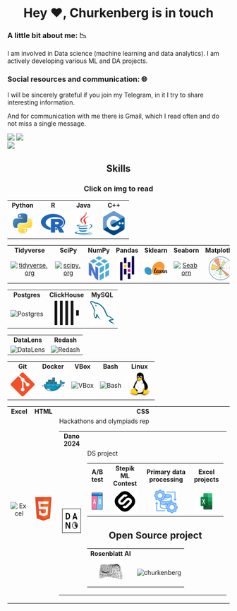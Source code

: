<h1 align="center">Hey ❤️, Churkenberg is in touch</h1>

### A little bit about me: 📉
I am involved in Data science (machine learning and data analytics). I am actively developing various ML and DA projects.

<!--<img src="https://user-images.githubusercontent.com/74038190/212747107-5b654ba5-31c6-4366-b42b-51b822e9bc52.gif">-->

### Social resources and communication: 🌐
I will be sincerely grateful if you join my Telegram, in it I try to share interesting information.

And for communication with me there is Gmail, which I read often and do not miss a single message.


<div> 
<a href="https://t.me/churkenberg" target="_blank"><img src="https://img.shields.io/badge/Telegram-blue?style=for-the-badge&logo=telegram&logoColor=white" target="_blank"></a>
<a href = "mailto:ichugynov@gmail.com"><img src="https://img.shields.io/badge/-Gmail-%23333?style=for-the-badge&logo=gmail&logoColor=white" target="_blank"></a>
</div>

<img src="https://user-images.githubusercontent.com/73097560/115834477-dbab4500-a447-11eb-908a-139a6edaec5c.gif">

<h2 align="center">Skills</h2>
<h3 align="center">Click on img to read</h3>


<!--#### Prog Lang
| Python | R | Java | C++ |
|----------|----------|----------|----------|
|<a href="https://www.python.org/" target="_blank"> <img src="https://github.com/devicons/devicon/blob/master/icons/python/python-original.svg" title="python.org"  alt="python.org" width="55" height="55"/> </a>|<a href="https://www.r-project.org/" target="_blank"> <img src="https://github.com/devicons/devicon/blob/master/icons/r/r-plain.svg" title="r-project.org"  alt="r-project.org" width="55" height="55"/> </a>|<a href="https://www.java.com" target="_blank"> <img src="https://github.com/devicons/devicon/blob/master/icons/java/java-original.svg" title="java.com"  alt="java.com" width="55" height="55"/> </a>|<a href="https://isocpp.org/" target="_blank"> <img src="https://github.com/devicons/devicon/blob/master/icons/cplusplus/cplusplus-original.svg" title="isocpp.org"  alt="isocpp.org" width="55" height="55"/> </a>|-->

<table>
  <tr>
    <td align="center"><strong>Python</strong></td>
    <td align="center"><strong>R</strong></td>
    <td align="center"><strong>Java</strong></td>
    <td align="center"><strong>C++</strong></td>
  </tr>
  <tr>
    <td align="center">
      <a href="https://www.python.org/" target="_blank">
        <img src="https://github.com/devicons/devicon/blob/master/icons/python/python-original.svg" title="python.org" alt="python.org" width="55" height="55"/>
      </a>
    </td>
    <td align="center">
      <a href="https://www.r-project.org/" target="_blank">
        <img src="https://github.com/devicons/devicon/blob/master/icons/r/r-plain.svg" title="r-project.org" alt="r-project.org" width="55" height="55"/>
      </a>
    </td>
    <td align="center">
      <a href="https://www.java.com" target="_blank">
        <img src="https://github.com/devicons/devicon/blob/master/icons/java/java-original.svg" title="java.com" alt="java.com" width="55" height="55"/>
      </a>
    </td>
    <td align="center">
      <a href="https://isocpp.org/" target="_blank">
        <img src="https://github.com/devicons/devicon/blob/master/icons/cplusplus/cplusplus-original.svg" title="isocpp.org" alt="isocpp.org" width="55" height="55"/>
      </a>
    </td>
  </tr>
</table>



<!--#### Libraries and Frameworks
| Tidyverse | SciPy | NumPy | Pandas | Sklearn | Seaborn | Matplotlib |
|----------|----------|----------|----------|----------|----------|----------|
|<a href="https://www.tidyverse.org/" target="_blank"> <img src="https://upload.wikimedia.org/wikipedia/commons/f/ff/Tidyverse_hex_logo.png" title="tidyverse.org"  alt="tidyverse.org" width="55" height="55"/> </a>|<a href="https://scipy.org/" target="_blank"> <img src="https://upload.wikimedia.org/wikipedia/commons/thumb/b/b2/SCIPY_2.svg/768px-SCIPY_2.svg.png" title="scipy.org" alt="scipy.org" width="55" height="55"/> </a>|<a href="https://numpy.org/" target="_blank"> <img src="https://github.com/devicons/devicon/blob/master/icons/numpy/numpy-original.svg" title="numpy.org" alt="numpy.org" width="55" height="55"/> </a>|<a href="" target="_blank"> <img src="https://github.com/devicons/devicon/blob/master/icons/pandas/pandas-original.svg" title="Pandas" alt="Pandas" width="55" height="55"/> </a>|<a href="" target="_blank"> <img src="https://github.com/devicons/devicon/blob/master/icons/scikitlearn/scikitlearn-original.svg" title="sklearn" alt="sklearn" width="55" height="55"/> </a>|<a href="" target="_blank"> <img src="https://user-images.githubusercontent.com/315810/92159303-30d41100-edfb-11ea-8107-1c5352202571.png" title="Seaborn" alt="Seaborn" width="55" height="55"/> </a>|<a href="" target="_blank"> <img src="https://github.com/devicons/devicon/blob/master/icons/matplotlib/matplotlib-original.svg" title="Matplotlib"  alt="Matplotlib" width="55" height="55"/> </a>|-->

<table>
  <tr>
    <td align="center"><strong>Tidyverse</strong></td>
    <td align="center"><strong>SciPy</strong></td>
    <td align="center"><strong>NumPy</strong></td>
    <td align="center"><strong>Pandas</strong></td>
    <td align="center"><strong>Sklearn</strong></td>
    <td align="center"><strong>Seaborn</strong></td>
    <td align="center"><strong>Matplotlib</strong></td>
  </tr>
  <tr>
    <td align="center">
      <a href="https://www.tidyverse.org/" target="_blank">
        <img src="https://upload.wikimedia.org/wikipedia/commons/f/ff/Tidyverse_hex_logo.png" title="tidyverse.org" alt="tidyverse.org" width="55" height="55"/>
      </a>
    </td>
    <td align="center">
      <a href="https://scipy.org/" target="_blank">
        <img src="https://upload.wikimedia.org/wikipedia/commons/thumb/b/b2/SCIPY_2.svg/768px-SCIPY_2.svg.png" title="scipy.org" alt="scipy.org" width="55" height="55"/>
      </a>
    </td>
    <td align="center">
      <a href="https://numpy.org/" target="_blank">
        <img src="https://github.com/devicons/devicon/blob/master/icons/numpy/numpy-original.svg" title="numpy.org" alt="numpy.org" width="55" height="55"/>
      </a>
    </td>
    <td align="center">
      <a href="" target="_blank">
        <img src="https://github.com/devicons/devicon/blob/master/icons/pandas/pandas-original.svg" title="Pandas" alt="Pandas" width="55" height="55"/>
      </a>
    </td>
    <td align="center">
      <a href="" target="_blank">
        <img src="https://github.com/devicons/devicon/blob/master/icons/scikitlearn/scikitlearn-original.svg" title="sklearn" alt="sklearn" width="55" height="55"/>
      </a>
    </td>
    <td align="center">
      <a href="" target="_blank">
        <img src="https://user-images.githubusercontent.com/315810/92159303-30d41100-edfb-11ea-8107-1c5352202571.png" title="Seaborn" alt="Seaborn" width="55" height="55"/>
      </a>
    </td>
    <td align="center">
      <a href="" target="_blank">
        <img src="https://github.com/devicons/devicon/blob/master/icons/matplotlib/matplotlib-original.svg" title="Matplotlib" alt="Matplotlib" width="55" height="55"/>
      </a>
    </td>
  </tr>
</table>

<!--#### DBMS
| Postgres | ClickHouse | MySQL |
|----------|----------|----------|
|<img src="https://cdn.iconscout.com/icon/free/png-256/free-postgresql-8-1175119.png?f=webp" title="Postgres" alt="Postgres" width="55" height="55"/>|<img src="https://github.com/churkenberg/churkenberg/blob/main/image/clickhouse-seeklogo.png" title="ClickHouse" alt="ClickHouse" width="55" height="55"/>|<img src="https://github.com/devicons/devicon/blob/master/icons/mysql/mysql-original.svg" title="MySQL" alt="MySQL" width="55" height="55"/>|-->

<table>
  <tr>
    <td align="center"><strong>Postgres</strong></td>
    <td align="center"><strong>ClickHouse</strong></td>
    <td align="center"><strong>MySQL</strong></td>
  </tr>
  <tr>
    <td align="center">
      <img src="https://cdn.iconscout.com/icon/free/png-256/free-postgresql-8-1175119.png?f=webp" title="Postgres" alt="Postgres" width="55" height="55"/>
    </td>
    <td align="center">
      <img src="https://github.com/churkenberg/churkenberg/blob/main/image/clickhouse-seeklogo.png" title="ClickHouse" alt="ClickHouse" width="55" height="55"/>
    </td>
    <td align="center">
      <img src="https://github.com/devicons/devicon/blob/master/icons/mysql/mysql-original.svg" title="MySQL" alt="MySQL" width="55" height="55"/>
    </td>
  </tr>
</table>

<!--#### BI
| DataLens | Redash |
|----------|----------|
|<img src="https://336118.selcdn.ru/Gutsy-Culebra/products/Yandex-DataLens-Logo.png" title="DataLens" alt="DataLens" width="55" height="55"/>|<img src="https://redash.io/assets/images/redash-256.png" title="Redash" alt="Redash" width="55" height="55"/>|-->

<table>
  <tr>
    <td align="center"><strong>DataLens</strong></td>
    <td align="center"><strong>Redash</strong></td>
  </tr>
  <tr>
    <td align="center">
      <img src="https://336118.selcdn.ru/Gutsy-Culebra/products/Yandex-DataLens-Logo.png" title="DataLens" alt="DataLens" width="55" height="55"/>
    </td>
    <td align="center">
      <img src="https://redash.io/assets/images/redash-256.png" title="Redash" alt="Redash" width="55" height="55"/>
    </td>
  </tr>
</table>

<!--#### OPS
| Git | Docker | VBox | Bash | Linux |
|----------|----------|----------|----------|----------|
|<img src="https://github.com/devicons/devicon/blob/master/icons/git/git-original.svg" title="Git" alt="Git" width="55" height="55"/>|<img src="https://github.com/devicons/devicon/blob/master/icons/docker/docker-original.svg" title="Docker" alt="Docker" width="55" height="55"/>| <img src="https://upload.wikimedia.org/wikipedia/commons/d/d5/Virtualbox_logo.png" title="VBox" alt="VBox" width="55" height="55"/>|<img src="https://upload.wikimedia.org/wikipedia/commons/thumb/4/4b/Bash_Logo_Colored.svg/1200px-Bash_Logo_Colored.svg.png" title="Bash"  alt="Bash" width="55" height="55"/>|<img src="https://github.com/devicons/devicon/blob/master/icons/linux/linux-original.svg" title="Linux"  alt="Linux" width="55" height="55"/>|-->

<table>
  <tr>
    <td align="center"><strong>Git</strong></td>
    <td align="center"><strong>Docker</strong></td>
    <td align="center"><strong>VBox</strong></td>
    <td align="center"><strong>Bash</strong></td>
    <td align="center"><strong>Linux</strong></td>
  </tr>
  <tr>
    <td align="center">
      <img src="https://github.com/devicons/devicon/blob/master/icons/git/git-original.svg" title="Git" alt="Git" width="55" height="55"/>
    </td>
    <td align="center">
      <img src="https://github.com/devicons/devicon/blob/master/icons/docker/docker-original.svg" title="Docker" alt="Docker" width="55" height="55"/>
    </td>
    <td align="center">
      <img src="https://upload.wikimedia.org/wikipedia/commons/d/d5/Virtualbox_logo.png" title="VBox" alt="VBox" width="55" height="55"/>
    </td>
    <td align="center">
      <img src="https://upload.wikimedia.org/wikipedia/commons/thumb/4/4b/Bash_Logo_Colored.svg/1200px-Bash_Logo_Colored.svg.png" title="Bash" alt="Bash" width="55" height="55"/>
    </td>
    <td align="center">
      <img src="https://github.com/devicons/devicon/blob/master/icons/linux/linux-original.svg" title="Linux" alt="Linux" width="55" height="55"/>
    </td>
  </tr>
</table>

<!--#### Other
Excel | HTML | CSS |
|----------|----------|----------|
<img src="https://upload.wikimedia.org/wikipedia/commons/8/87/LibreOffice_7.5_Calc_Icon.png" title="Excel" alt="Excel" width="55" height="55"/>|<img src="https://github.com/devicons/devicon/blob/master/icons/html5/html5-original.svg" title="HTML"  alt="HTML" width="55" height="55"/> |<img src="https://github.com/devicons/devicon/blob/master/icons/css3/css3-original.svg" title="CSS"  alt="CSS" width="55" height="55"/>|-->

<table>
  <tr>
    <td align="center"><strong>Excel</strong></td>
    <td align="center"><strong>HTML</strong></td>
    <td align="center"><strong>CSS</strong></td>
  </tr>
  <tr>
    <td align="center">
      <img src="https://upload.wikimedia.org/wikipedia/commons/8/87/LibreOffice_7.5_Calc_Icon.png" title="Excel" alt="Excel" width="55" height="55"/>
    </td>
    <td align="center">
      <img src="https://github.com/devicons/devicon/blob/master/icons/html5/html5-original.svg" title="HTML" alt="HTML" width="55" height="55"/>
    </td>
    <td align="center

<h2 align="center">Hackathons and olympiads rep</h2>

<!--| Dano 2024 |
|----------|
|<a href="https://github.com/churkenberg/dano_2024" target="_blank"> <img src="https://github.com/churkenberg/churkenberg/blob/main/image/dano_logo.png" title="github.com/churkenberg/dano_2024"  alt="github.com/churkenberg/dano_2024" width="55" height="55"/> </a>|-->

<table>
  <tr>
    <td align="center"><strong>Dano 2024</strong></td>
  </tr>
  <tr>
    <td align="center">
      <a href="https://www.tidyverse.org/" target="_blank">
        <img src="https://github.com/churkenberg/churkenberg/blob/main/image/dano_logo.png" title="github.com/churkenberg/dano_2024"  alt="github.com/churkenberg/dano_2024" width="55" height="55"/>
      </a>
    </td>
    <td align="center

<h2 align="center">DS project</h2>

<!--| A/B test | Stepik ML Сontest | Primary data processing | Excel projects |
|----------|----------|----------|----------|
|<a href="https://github.com/churkenberg/ab_test" target="_blank"> <img src="https://github.com/churkenberg/churkenberg/blob/main/image/abtest_logo.png" title="github.com/churkenberg/ab_test"  alt="github.com/churkenberg/ab_test" width="55" height="55"/> </a>|<a href="https://github.com/churkenberg/stepik_ml_contest" target="_blank"> <img src="https://github.com/churkenberg/churkenberg/blob/main/image/stepic_logo.png" title="github.com/churkenberg/stepik_ml_contest"  alt="github.com/churkenberg/stepik_ml_contest" width="55" height="55"/> </a>|<a href="https://github.com/churkenberg/primary_data_processing" target="_blank"> <img src="https://github.com/churkenberg/churkenberg/blob/main/image/db_logo.png" title="github.com/churkenberg/primary_data_processing"  alt="github.com/churkenberg/primary_data_processing" width="55" height="55"/> </a>|<a href="https://github.com/churkenberg/excel_projects" target="_blank"> <img src="https://github.com/churkenberg/churkenberg/blob/main/image/excel_logo.png" title="github.com/churkenberg/excel_projects"  alt="github.com/churkenberg/excel_projects" width="55" height="55"/> </a>|-->

<table>
  <tr>
    <td align="center"><strong>A/B test</strong></td>
    <td align="center"><strong>Stepik ML Contest</strong></td>
    <td align="center"><strong>Primary data processing</strong></td>
    <td align="center"><strong>Excel projects</strong></td>
  </tr>
  <tr>
    <td align="center">
      <a href="https://github.com/churkenberg/ab_test" target="_blank">
        <img src="https://github.com/churkenberg/churkenberg/blob/main/image/abtest_logo.png" title="github.com/churkenberg/ab_test" alt="github.com/churkenberg/ab_test" width="55" height="55"/>
      </a>
    </td>
    <td align="center">
      <a href="https://github.com/churkenberg/stepik_ml_contest" target="_blank">
        <img src="https://github.com/churkenberg/churkenberg/blob/main/image/stepic_logo.png" title="github.com/churkenberg/stepik_ml_contest" alt="github.com/churkenberg/stepik_ml_contest" width="55" height="55"/>
      </a>
    </td>
    <td align="center">
      <a href="https://github.com/churkenberg/primary_data_processing" target="_blank">
        <img src="https://github.com/churkenberg/churkenberg/blob/main/image/db_logo.png" title="github.com/churkenberg/primary_data_processing" alt="github.com/churkenberg/primary_data_processing" width="55" height="55"/>
      </a>
    </td>
    <td align="center">
      <a href="https://github.com/churkenberg/excel_projects" target="_blank">
        <img src="https://github.com/churkenberg/churkenberg/blob/main/image/excel_logo.png" title="github.com/churkenberg/excel_projects" alt="github.com/churkenberg/excel_projects" width="55" height="55"/>
      </a>
    </td>
  </tr>
</table>

<h2 align="center">Open Source project</h2>

<!--| Rosenblatt AI |
|----------|
|<a href="https://github.com/churkenberg/Rosenblatt_ai" target="_blank"> <img src="https://github.com/churkenberg/Rosenblatt_ai/blob/main/design/logo/without_background.png" title="github.com/churkenberg/Rosenblatt_ai"  alt="github.com/churkenberg/Rosenblatt_ai" width="55" height="55"/> </a>|-->

<table>
  <tr>
    <td align="center"><strong>Rosenblatt AI</strong></td>
  </tr>
  <tr>
    <td align="center">
      <a href="https://github.com/churkenberg/Rosenblatt_ai" target="_blank">
        <img src="https://github.com/churkenberg/Rosenblatt_ai/blob/main/design/logo/without_background.png" title="github.com/churkenberg/Rosenblatt_ai"  alt="github.com/churkenberg/Rosenblatt_ai" width="55" height="55"/>
      </a>
    </td>
    <td align="center

<img src="https://user-images.githubusercontent.com/73097560/115834477-dbab4500-a447-11eb-908a-139a6edaec5c.gif">

<p align="center">
  <img src="https://github-readme-stats.vercel.app/api/top-langs?username=churkenberg&show_icons=true&locale=en&layout=compact" alt="churkenberg" />
</p>

<!--<div align="center">
  <img src="https://user-images.githubusercontent.com/74038190/226127923-0e8b7792-7b3c-462b-951b-63c96ba1a5af.gif" alt="MasterHead">
</div>-->
